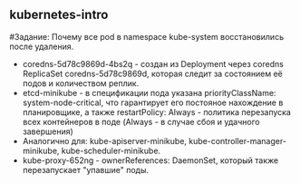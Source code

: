 ## kubernetes-intro

#Задание: Почему все pod в namespace kube-system восстановились после удаления.
                         
* coredns-5d78c9869d-4bs2q - создан из Deployment через coredns ReplicaSet coredns-5d78c9869d, которая следит за состоянием её подов и количеством реплик.
* etcd-minikube - в спецификации пода указана priorityClassName: system-node-critical, что гарантирует его постояное нахождение в планировщике, а также restartPolicy: Always - политика перезапуска всех контейнеров в поде (Always - в случае сбоя и удачного завершения)
* Аналогично для: kube-apiserver-minikube, kube-controller-manager-minikube, kube-scheduler-minikube.
* kube-proxy-652ng - ownerReferences: DaemonSet, который также перезапускает "упавшие" поды.